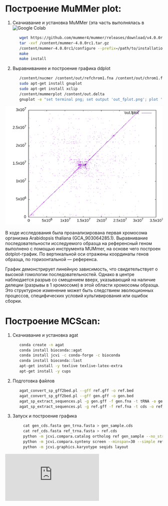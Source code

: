 # Построение MuMMer plot:

1. Скачиавание и установка MuMMer (эта часть выполнялась в ![Google Colab](https://colab.research.google.com/drive/1Rgu3w58QsTC7VWDvVcI3KdL9ycqln3Nq#scrollTo=p_aYb7M0SLJK)

   ```bash
      wget https://github.com/mummer4/mummer/releases/download/v4.0.0rc1/mummer-4.0.0rc1.tar.gz
      tar -xvf /content/mummer-4.0.0rc1.tar.gz
      /content/mummer-4.0.0rc1/configure --prefix=/path/to/installation
      make
      make install
   ```
 2.  Выравниваниее и построение графика ddplot

     ```bash
        /content/nucmer /content/out/refchrom1.fna /content/out/chrom1.fna
        sudo apt-get install gnuplot
        sudo apt-get install xclip
        /content/mummerplot /content/out.delta
        gnuplot -e "set terminal png; set output 'out_fplot.png'; plot 'out.fplot' with lines"
     ```
  ![out.delta](https://github.com/kagayaku29/comparativeGenomics/blob/main/hw2/out_fplot.png)

  В ходе исследования была проанализирована первая хромосома организма Arabidopsis thaliana (GCA_903064285.1). Выравнивание последовательности исследуемого образца на референсный геном выполнено с помощью инструмента MUMmer, на основе чего построен dotplot-график. По вертикальной оси отражены координаты генов образца, по горизонтальной — референса.


График демонстрирует линейную зависимость, что свидетельствует о высокой гомологии последовательностей. Однако в центре наблюдается разрыв со смещением вверх, указывающий на наличие делеции (разрывы в 1 хромосоме) в этой области хромосомы образца. Это структурное изменение может быть следствием эволюционных процессов, специфических условий культивирования или ошибок сборки.

  # Построение MCScan:

1. Скачиавание и установка agat

   ```bash
      conda create -n agat
      conda install bioconda::agat
      conda install jcvi -c conda-forge -c bioconda
      conda install bioconda::last
      apt-get install -y texlive texlive-latex-extra
      apt-get install -y cups
   ```
 2.  Подготовка файлов

     ```bash
        agat_convert_sp_gff2bed.pl --gff ref.gff -o ref.bed
        agat_convert_sp_gff2bed.pl --gff gen.gff -o gen.bed
        agat_sp_extract_sequences.pl -g gen.gff -f gen.fna -t tRNA -o gen_trna.fasta
        agat_sp_extract_sequences.pl -g ref.gff -f ref.fna -t cds -o ref_cds.fasta
     ```
   3.  Запуск и построение графика

 ```bash
         сat gen_cds.fasta gen_trna.fasta > gen_sample.cds
         сat ref_cds.fasta ref_trna.fasta > ref.cds
         python -m jcvi.compara.catalog ortholog ref gen_sample --no_strip_names
         python -m jcvi.compara.synteny screen --minspan=30 --simple ref.gen_sample.anchors ref.gen_sample.anchors.new 
         python -m jcvi.graphics.karyotype seqids layout         
   ```
     
  ![karyotype.pdf](https://github.com/kagayaku29/comparativeGenomics/blob/main/hw2/karyotype.pdf)

  

  

